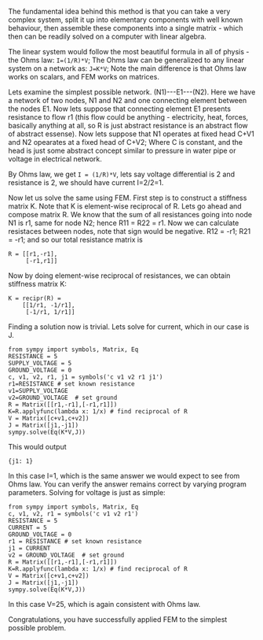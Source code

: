 The fundamental idea behind this method is that you can take a very complex system, 
split it up into elementary components with well known behaviour,
then assemble these components into a single matrix - which then can be readily solved on a computer with linear algebra.

The linear system would follow the most beautiful formula in all of physis - the Ohms law: ```I=(1/R)*V```;
The Ohms law can be generalized to any linear system on a network as: ```J=K*V```; 
Note the main difference is that Ohms law works on scalars, and FEM works on matrices.

Lets examine the simplest possible network.
(N1)---E1---(N2).
Here we have a network of two nodes, N1 and N2 and one connecting element between the nodes E1. 
Now lets suppose that connecting element E1 presents resistance to flow r1 
(this flow could be anything - electricity, heat, forces, basically anything at all, 
so R is just abstract resistance is an abstract flow of abstract essense).
Now lets suppose that N1 operates at fixed head C+V1 and N2 opearates at a fixed head of C+V2;
Where C is constant, and the head is just some abstract concept similar to pressure in water pipe 
or voltage in electrical network.

By Ohms law, we get ```I = (1/R)*V```, lets say voltage differential is 2 and resistance is 2, 
we should have current I=2/2=1.

Now let us solve the same using FEM. First step is to construct a stiffness matrix K.
Note that K is element-wise reciprocal of R. Lets go ahead and compose matrix R.
We know that the sum of all resistances going into node N1 is r1, same for node N2; hence
R11 = R22 = r1.
Now we can calculate resistaces between nodes, note that sign would be negative.
R12 = -r1; R21 = -r1; and so our total resistance matrix is
```
R = [[r1,-r1],
     [-r1,r1]]
```
Now by doing element-wise reciprocal of resistances, we can obtain stiffness matrix K:
```
K = recipr(R) = 
    [[1/r1, -1/r1],
     [-1/r1, 1/r1]]
```
Finding a solution now is trivial. Lets solve for current, which  in our case is J.
```
from sympy import symbols, Matrix, Eq
RESISTANCE = 5
SUPPLY_VOLTAGE = 5
GROUND_VOLTAGE = 0
c, v1, v2, r1, j1 = symbols('c v1 v2 r1 j1')
r1=RESISTANCE # set known resistance
v1=SUPPLY_VOLTAGE
v2=GROUND_VOLTAGE  # set ground
R = Matrix([[r1,-r1],[-r1,r1]])
K=R.applyfunc(lambda x: 1/x) # find reciprocal of R
V = Matrix([c+v1,c+v2])
J = Matrix([j1,-j1])
sympy.solve(Eq(K*V,J))
```
This would output
```
{j1: 1}
```
In this case I=1, which is the same answer we would expect to see from Ohms law. 
You can verify the answer remains correct by varying program parameters.
Solving for voltage is just as simple:
```
from sympy import symbols, Matrix, Eq
c, v1, v2, r1 = symbols('c v1 v2 r1')
RESISTANCE = 5
CURRENT = 5
GROUND_VOLTAGE = 0
r1 = RESISTANCE # set known resistance
j1 = CURRENT
v2 = GROUND_VOLTAGE  # set ground
R = Matrix([[r1,-r1],[-r1,r1]])
K=R.applyfunc(lambda x: 1/x) # find reciprocal of R
V = Matrix([c+v1,c+v2])
J = Matrix([j1,-j1])
sympy.solve(Eq(K*V,J))
```
In this case V=25, which is again consistent with Ohms law.

Congratulations, you have successfully applied FEM to the simplest possible problem.
